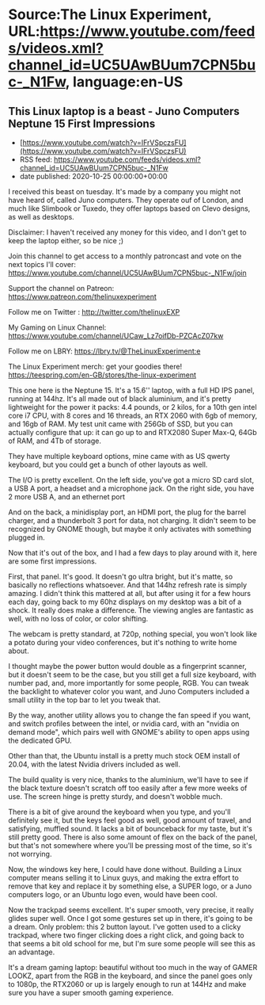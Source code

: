 # Source:The Linux Experiment, URL:https://www.youtube.com/feeds/videos.xml?channel_id=UC5UAwBUum7CPN5buc-_N1Fw, language:en-US

## This Linux laptop is a beast - Juno Computers Neptune 15 First Impressions
 - [https://www.youtube.com/watch?v=IFrVSpczsFU](https://www.youtube.com/watch?v=IFrVSpczsFU)
 - RSS feed: https://www.youtube.com/feeds/videos.xml?channel_id=UC5UAwBUum7CPN5buc-_N1Fw
 - date published: 2020-10-25 00:00:00+00:00

I received this beast on tuesday. It's made by a company you might not have heard of, called Juno computers. They operate ouf of London, and much like Slimbook or Tuxedo, they offer laptops based on Clevo designs, as well as desktops.

Disclaimer: I haven't received any money for this video, and I don't get to keep the laptop either, so be nice ;) 

Join this channel to get access to a monthly patroncast and vote on the next topics I'll cover:
https://www.youtube.com/channel/UC5UAwBUum7CPN5buc-_N1Fw/join

Support the channel on Patreon: 
https://www.patreon.com/thelinuxexperiment

Follow me on Twitter : http://twitter.com/thelinuxEXP

My Gaming on Linux Channel: https://www.youtube.com/channel/UCaw_Lz7oifDb-PZCAcZ07kw

Follow me on LBRY: https://lbry.tv/@TheLinuxExperiment:e

The Linux Experiment merch: get your goodies there! https://teespring.com/en-GB/stores/the-linux-experiment

This one here is the Neptune 15. It's a 15.6'' laptop, with a full HD IPS panel, running at 144hz. It's all made out of black aluminium, and it's pretty lightweight for the power it packs: 4.4 pounds, or 2 kilos, for a 10th gen intel core i7 CPU, with 8 cores and 16 threads, an RTX 2060 with 6gb of memory, and 16gb of RAM. My test unit came with 256Gb of SSD, but you can actually configure that up: it can go up to and RTX2080 Super Max-Q, 64Gb of RAM, and 4Tb of storage.

They have multiple keyboard options, mine came with as US qwerty keyboard, but you could get a bunch of other layouts as well.

The I/O is pretty excellent. On the left side, you've got a micro SD card slot, a USB A port, a headset and a microphone jack. On the right side, you have 2 more USB A, and an ethernet port

And on the back, a minidisplay port, an HDMI port, the plug for the barrel charger, and a thunderbolt 3 port for data, not charging. It didn't seem to be recognized by GNOME though, but maybe it only activates with something plugged in.


Now that it's out of the box, and I had a few days to play around with it, here are some first impressions.

First, that panel. It's good. It doesn't go ultra bright, but it's matte, so basically no reflections whatsoever. And that 144hz refresh rate is simply amazing. I didn't think this mattered at all, but after using it for a few hours each day, going back to my 60hz displays on my desktop was a bit of a shock. It really does make a difference.
The viewing angles are fantastic as well, with no loss of color, or color shifting.


The webcam is pretty standard, at 720p, nothing special, you won't look like a potato during your video conferences, but it's nothing to write home about.

I thought maybe the power button would double as a fingerprint scanner, but it doesn't seem to be the case, but you still get a full size keyboard, with number pad, and, more importantly for some people, RGB. You can tweak the backlight to whatever color you want, and Juno Computers included a small utility in the top bar to let you tweak that.

By the way, another utility allows you to change the fan speed if you want, and switch profiles between the intel,  or nvidia card, with an "nvidia on demand mode", which pairs well with GNOME's ability to open apps using the dedicated GPU.

Other than that, the Ubuntu install is a pretty much stock OEM install of 20.04, with the latest Nvidia drivers included as well.

The build quality is very nice, thanks to the aluminium, we'll have to see if the black texture doesn't scratch off too easily after a few more weeks of use. The screen hinge is pretty sturdy, and doesn't wobble much.

There is a bit of give around the keyboard when you type, and you'll definitely see it, but the keys feel good as well, good amount of travel, and satisfying, muffled sound. It lacks a bit  of bounceback for my taste, but it's still pretty good. There is also some amount of flex on the back of the panel, but that's not somewhere where you'll be pressing most of the time, so it's not worrying.

Now, the windows key here, I could have done without. Building a Linux computer means selling it to Linux guys, and making the extra effort to remove that key and replace it by something else, a SUPER logo, or a Juno computers logo, or an Ubuntu logo even, would have been cool.

Now the trackpad seems excellent. It's super smooth, very precise, it really glides super well. Once I got some gestures set up in there, it's going to be a dream. Only problem: this 2 button layout. I've gotten used to a clicky trackpad, where two finger clicking does a right click, and going back to that seems a bit old school for me, but I'm sure some people will see this as an advantage.

It's a dream gaming laptop: beautiful without too much in the way of GAMER LOOKZ, apart from the RGB in the keyboard, and since the panel goes only to 1080p, the RTX2060 or up is largely enough to run at 144Hz and make sure you have a super smooth gaming experience.

